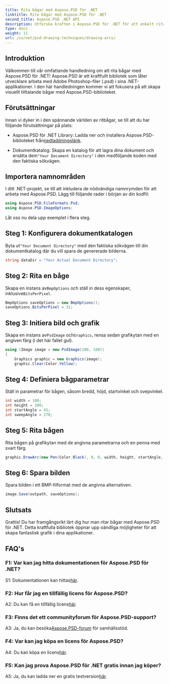 ```yaml
---
title: Rita bågar med Aspose.PSD för .NET
linktitle: Rita bågar med Aspose.PSD för .NET
second_title: Aspose.PSD .NET API
description: Utforska kraften i Aspose.PSD för .NET för att enkelt rita bågar. Följ vår steg-för-steg handledning för fantastisk grafik i dina applikationer.
type: docs
weight: 11
url: /sv/net/psd-drawing-techniques/drawing-arcs/
---
```

## Introduktion

Välkommen till vår omfattande handledning om att rita bågar med Aspose.PSD för .NET! Aspose.PSD är ett kraftfullt bibliotek som låter utvecklare arbeta med Adobe Photoshop-filer (.psd) i sina .NET-applikationer. I den här handledningen kommer vi att fokusera på att skapa visuellt tilltalande bågar med Aspose.PSD-biblioteket.

## Förutsättningar

Innan vi dyker in i den spännande världen av ritbågar, se till att du har följande förutsättningar på plats:

- Aspose.PSD för .NET Library: Ladda ner och installera Aspose.PSD-biblioteket från[nedladdningslänk](https://releases.aspose.com/psd/net/).

-  Dokumentkatalog: Skapa en katalog för att lagra dina dokument och ersätta dem`"Your Document Directory"` i den medföljande koden med den faktiska sökvägen.

## Importera namnområden

I ditt .NET-projekt, se till att inkludera de nödvändiga namnrymden för att arbeta med Aspose.PSD. Lägg till följande rader i början av din kodfil:

```csharp
using Aspose.PSD.FileFormats.Psd;
using Aspose.PSD.ImageOptions;
```

Låt oss nu dela upp exemplet i flera steg.

## Steg 1: Konfigurera dokumentkatalogen

 Byta ut`"Your Document Directory"` med den faktiska sökvägen till din dokumentkatalog där du vill spara de genererade bilderna.

```csharp
string dataDir = "Your Actual Document Directory";
```

## Steg 2: Rita en båge

 Skapa en instans av`BmpOptions` och ställ in dess egenskaper, inklusive`BitsPerPixel`.

```csharp
BmpOptions saveOptions = new BmpOptions();
saveOptions.BitsPerPixel = 32;
```

## Steg 3: Initiera bild och grafik

 Skapa en instans av`PsdImage` och`Graphics`, rensa sedan grafikytan med en angiven färg (i det här fallet gul).

```csharp
using (Image image = new PsdImage(100, 100))
{
    Graphics graphic = new Graphics(image);
    graphic.Clear(Color.Yellow);
```

## Steg 4: Definiera bågparametrar

Ställ in parametrar för bågen, såsom bredd, höjd, startvinkel och svepvinkel.

```csharp
int width = 100;
int height = 200;
int startAngle = 45;
int sweepAngle = 270;
```

## Steg 5: Rita bågen

Rita bågen på grafikytan med de angivna parametrarna och en penna med svart färg.

```csharp
graphic.DrawArc(new Pen(Color.Black), 0, 0, width, height, startAngle, sweepAngle);
```

## Steg 6: Spara bilden

Spara bilden i ett BMP-filformat med de angivna alternativen.

```csharp
image.Save(outpath, saveOptions);
```

## Slutsats

Grattis! Du har framgångsrikt lärt dig hur man ritar bågar med Aspose.PSD för .NET. Detta kraftfulla bibliotek öppnar upp oändliga möjligheter för att skapa fantastisk grafik i dina applikationer.

## FAQ's

### F1: Var kan jag hitta dokumentationen för Aspose.PSD för .NET?

 S1: Dokumentationen kan hittas[här](https://reference.aspose.com/psd/net/).

### F2: Hur får jag en tillfällig licens för Aspose.PSD?

 A2: Du kan få en tillfällig licens[här](https://purchase.aspose.com/temporary-license/).

### F3: Finns det ett communityforum för Aspose.PSD-support?

 A3: Ja, du kan besöka[Aspose.PSD-forum](https://forum.aspose.com/c/psd/34) för samhällsstöd.

### F4: Var kan jag köpa en licens för Aspose.PSD?

 A4: Du kan köpa en licens[här](https://purchase.aspose.com/buy).

### F5: Kan jag prova Aspose.PSD för .NET gratis innan jag köper?

 A5: Ja, du kan ladda ner en gratis testversion[här](https://releases.aspose.com/).
